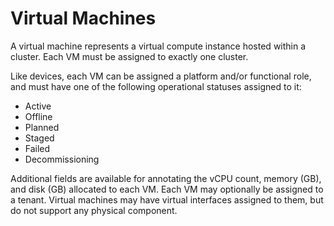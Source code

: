 # Virtual Machines

A virtual machine represents a virtual compute instance hosted within a cluster. Each VM must be assigned to exactly one cluster.

Like devices, each VM can be assigned a platform and/or functional role, and must have one of the following operational statuses assigned to it:

* Active
* Offline
* Planned
* Staged
* Failed
* Decommissioning

Additional fields are available for annotating the vCPU count, memory (GB), and disk (GB) allocated to each VM. Each VM may optionally be assigned to a tenant. Virtual machines may have virtual interfaces assigned to them, but do not support any physical component.

